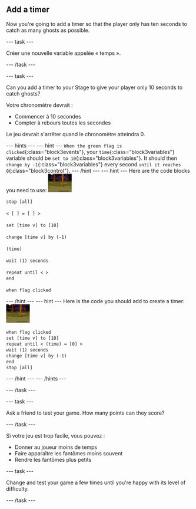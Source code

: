 ## Add a timer

Now you're going to add a timer so that the player only has ten seconds to catch as many ghosts as possible.

\--- task \---

Créer une nouvelle variable appelée « temps ».

\--- /task \---

\--- task \---

Can you add a timer to your Stage to give your player only 10 seconds to catch ghosts?

Votre chronomètre devrait :

+ Commencer à 10 secondes
+ Compter à rebours toutes les secondes

Le jeu devrait s'arrêter quand le chronomètre atteindra 0.

\--- hints \--- \--- hint \--- `When the green flag is clicked`{:class="block3events"}, your `time`{:class="block3variables"} variable should be `set to 10`{:class="block3variables"}. It should then `change by -1`{:class="block3variables"} every second `until it reaches 0`{:class="block3control"}. \--- /hint \--- \--- hint \--- Here are the code blocks you need to use: ![ghost-sprite](images/ghost-backdrop.png)

```blocks3
stop [all]

< [ ] = [ ] >

set [time v] to [10]

change [time v] by (-1)

(time)

wait (1) seconds

repeat until < >
end

when flag clicked

```

\--- /hint \--- \--- hint \--- Here is the code you should add to create a timer: ![backdrop icon](images/ghost-backdrop.png)

```blocks3
when flag clicked
set [time v] to [10]
repeat until < (time) = [0] >
wait (1) seconds
change [time v] by (-1)
end
stop [all]
```

\--- /hint \--- \--- /hints \---

\--- /task \---

\--- task \---

Ask a friend to test your game. How many points can they score?

\--- /task \---

Si votre jeu est trop facile, vous pouvez :

+ Donner au joueur moins de temps
+ Faire apparaître les fantômes moins souvent
+ Rendre les fantômes plus petits

\--- task \---

Change and test your game a few times until you're happy with its level of difficulty.

\--- /task \---